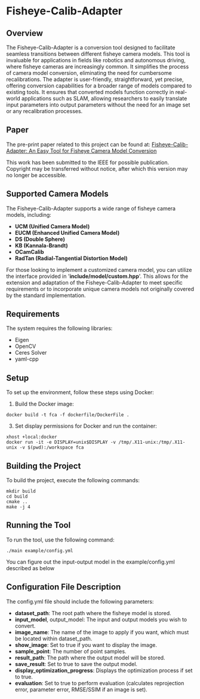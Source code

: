 # Fisheye-Calib-Adapter

## Overview
The Fisheye-Calib-Adapter is a conversion tool designed to facilitate seamless transitions between different fisheye camera models. This tool is invaluable for applications in fields like robotics and autonomous driving, where fisheye cameras are increasingly common. It simplifies the process of camera model conversion, eliminating the need for cumbersome recalibrations. The adapter is user-friendly, straightforward, yet precise, offering conversion capabilities for a broader range of models compared to existing tools. It ensures that converted models function correctly in real-world applications such as SLAM, allowing researchers to easily translate input parameters into output parameters without the need for an image set or any recalibration processes.

## Paper

The pre-print paper related to this project can be found at: [Fisheye-Calib-Adapter: An Easy Tool for Fisheye Camera Model Conversion](https://arxiv.org/abs/2407.12405)

This work has been submitted to the IEEE for possible publication. Copyright may be transferred without notice, after which this version may no longer be accessible.

## Supported Camera Models
The Fisheye-Calib-Adapter supports a wide range of fisheye camera models, including:

- **UCM (Unified Camera Model)**
- **EUCM (Enhanced Unified Camera Model)**
- **DS (Double Sphere)**
- **KB (Kannala-Brandt)**
- **OCamCalib**
- **RadTan (Radial-Tangential Distortion Model)**

For those looking to implement a customized camera model, you can utilize the interface provided in '**include/model/custom.hpp**'. This allows for the extension and adaptation of the Fisheye-Calib-Adapter to meet specific requirements or to incorporate unique camera models not originally covered by the standard implementation.

## Requirements
The system requires the following libraries:

- Eigen
- OpenCV
- Ceres Solver
- yaml-cpp

## Setup
To set up the environment, follow these steps using Docker:

1. Build the Docker image:
   
```
docker build -t fca -f dockerfile/DockerFile .
```

3. Set display permissions for Docker and run the container:

```
xhost +local:docker
docker run -it -e DISPLAY=unix$DISPLAY -v /tmp/.X11-unix:/tmp/.X11-unix -v $(pwd):/workspace fca
```

## Building the Project
To build the project, execute the following commands:
```
mkdir build
cd build
cmake ..
make -j 4
```
## Running the Tool
To run the tool, use the following command:
```
./main example/config.yml
```

You can figure out the input-output model in the example/config.yml described as below

## Configuration File Description
The config.yml file should include the following parameters:

- **dataset_path**: The root path where the fisheye model is stored.
- **input_model**, output_model: The input and output models you wish to convert.
- **image_name**: The name of the image to apply if you want, which must be located within dataset_path.
- **show_image**: Set to true if you want to display the image.
- **sample_point**: The number of point samples.
- **result_path**: The path where the output model will be stored.
- **save_result**: Set to true to save the output model.
- **display_optimization_progress**: Displays the optimization process if set to true.
- **evaluation**: Set to true to perform evaluation (calculates reprojection error, parameter error, RMSE/SSIM if an image is set).
